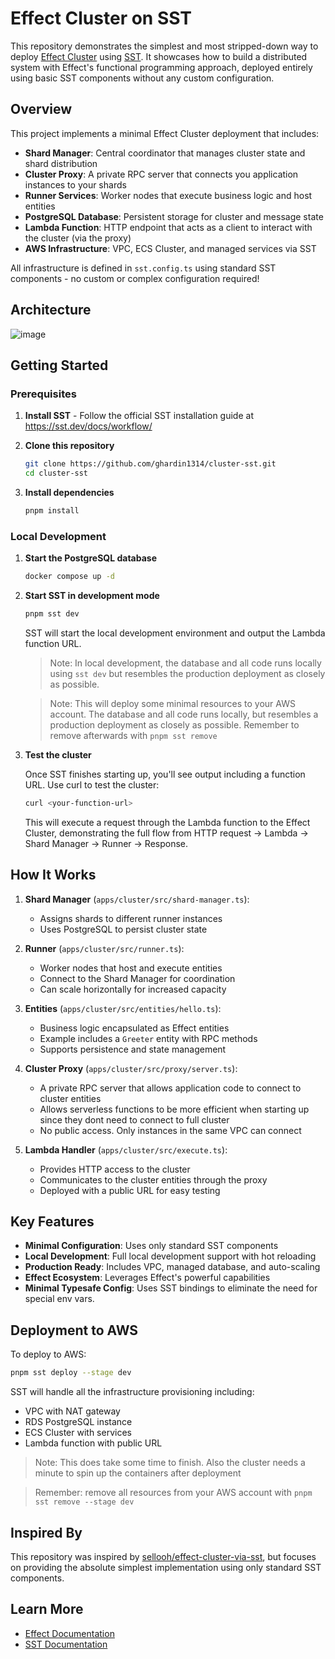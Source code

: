 # Effect Cluster on SST

This repository demonstrates the simplest and most stripped-down way to deploy [Effect Cluster](https://effect-ts.github.io/effect/cluster) using [SST](https://sst.dev). It showcases how to build a distributed system with Effect's functional programming approach, deployed entirely using basic SST components without any custom configuration.

## Overview

This project implements a minimal Effect Cluster deployment that includes:

- **Shard Manager**: Central coordinator that manages cluster state and shard distribution
- **Cluster Proxy**: A private RPC server that connects you application instances to your shards
- **Runner Services**: Worker nodes that execute business logic and host entities
- **PostgreSQL Database**: Persistent storage for cluster and message state
- **Lambda Function**: HTTP endpoint that acts as a client to interact with the cluster (via the proxy)
- **AWS Infrastructure**: VPC, ECS Cluster, and managed services via SST

All infrastructure is defined in `sst.config.ts` using standard SST components - no custom or complex configuration required!

## Architecture

![image](https://github.com/user-attachments/assets/2ecb13b9-ed04-40b3-a992-24b421a5d84c)

## Getting Started

### Prerequisites

1. **Install SST** - Follow the official SST installation guide at https://sst.dev/docs/workflow/

2. **Clone this repository**
   ```bash
   git clone https://github.com/ghardin1314/cluster-sst.git
   cd cluster-sst
   ```

3. **Install dependencies**
   ```bash
   pnpm install
   ```

### Local Development

1. **Start the PostgreSQL database**
   ```bash
   docker compose up -d
   ```

2. **Start SST in development mode**
   ```bash
   pnpm sst dev
   ```

   SST will start the local development environment and output the Lambda function URL.

   > Note: In local development, the database and all code runs locally using `sst dev` but resembles the production deployment as closely as possible.

   > Note: This will deploy some minimal resources to your AWS account. The database and all code runs locally, but resembles a production deployment as closely as possible. Remember to remove afterwards with `pnpm sst remove`

3. **Test the cluster**
   
   Once SST finishes starting up, you'll see output including a function URL. Use curl to test the cluster:
   
   ```bash
   curl <your-function-url>
   ```

   This will execute a request through the Lambda function to the Effect Cluster, demonstrating the full flow from HTTP request → Lambda → Shard Manager → Runner → Response.

## How It Works

1. **Shard Manager** (`apps/cluster/src/shard-manager.ts`): 
   - Assigns shards to different runner instances
   - Uses PostgreSQL to persist cluster state

2. **Runner** (`apps/cluster/src/runner.ts`):
   - Worker nodes that host and execute entities
   - Connect to the Shard Manager for coordination
   - Can scale horizontally for increased capacity

3. **Entities** (`apps/cluster/src/entities/hello.ts`):
   - Business logic encapsulated as Effect entities
   - Example includes a `Greeter` entity with RPC methods
   - Supports persistence and state management
  
4. **Cluster Proxy** (`apps/cluster/src/proxy/server.ts`):
   - A private RPC server that allows application code to connect to cluster entities
   - Allows serverless functions to be more efficient when starting up since they dont need to connect to full cluster
   - No public access. Only instances in the same VPC can connect

4. **Lambda Handler** (`apps/cluster/src/execute.ts`):
   - Provides HTTP access to the cluster
   - Communicates to the cluster entities through the proxy
   - Deployed with a public URL for easy testing

## Key Features

- **Minimal Configuration**: Uses only standard SST components
- **Local Development**: Full local development support with hot reloading
- **Production Ready**: Includes VPC, managed database, and auto-scaling
- **Effect Ecosystem**: Leverages Effect's powerful capabilities
- **Minimal Typesafe Config**: Uses SST bindings to eliminate the need for special env vars.

## Deployment to AWS

To deploy to AWS:

```bash
pnpm sst deploy --stage dev
```

SST will handle all the infrastructure provisioning including:
- VPC with NAT gateway
- RDS PostgreSQL instance  
- ECS Cluster with services
- Lambda function with public URL

> Note: This does take some time to finish. Also the cluster needs a minute to spin up the containers after deployment

> Remember: remove all resources from your AWS account with `pnpm sst remove --stage dev`

## Inspired By

This repository was inspired by [sellooh/effect-cluster-via-sst](https://github.com/sellooh/effect-cluster-via-sst), but focuses on providing the absolute simplest implementation using only standard SST components.

## Learn More

- [Effect Documentation](https://effect.website)
- [SST Documentation](https://sst.dev/docs)
